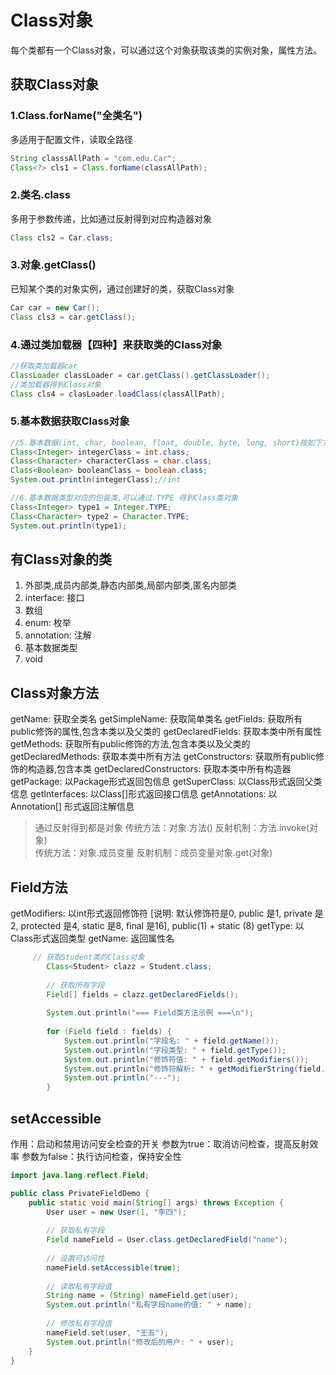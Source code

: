 # Class对象
每个类都有一个Class对象，可以通过这个对象获取该类的实例对象，属性方法。
## 获取Class对象
### 1.Class.forName("全类名")
多适用于配置文件，读取全路径
```java
String classsAllPath = "com.edu.Car";
Class<?> cls1 = Class.forName(classAllPath);
```

### 2.类名.class
多用于参数传递，比如通过反射得到对应构造器对象
```java
Class cls2 = Car.class;
```

### 3.对象.getClass()
已知某个类的对象实例，通过创建好的类，获取Class对象
```java
Car car = new Car();
Class cls3 = car.getClass();
```
### 4.通过类加载器【四种】来获取类的Class对象

```java
//获取类加载器car
ClassLoader classLoader = car.getClass().getClassLoader();
//类加载器得到Class对象
Class cls4 = clasLoader.loadClass(classAllPath);
```

### 5.基本数据获取Class对象
```java
//5.基本数据(int, char, boolean, float, double, byte, long, short)按如下方式得到Class类对象
Class<Integer> integerClass = int.class;
Class<Character> characterClass = char.class;
Class<Boolean> booleanClass = boolean.class;
System.out.println(integerClass);//int

//6.基本数据类型对应的包装类,可以通过.TYPE 得到Class类对象
Class<Integer> type1 = Integer.TYPE;
Class<Character> type2 = Character.TYPE;
System.out.println(type1);
```
## 有Class对象的类
1. 外部类,成员内部类,静态内部类,局部内部类,匿名内部类
2. interface: 接口
3. 数组
4. enum: 枚举
5. annotation: 注解
6. 基本数据类型
7. void

## Class对象方法
getName: 获取全类名
getSimpleName: 获取简单类名
getFields: 获取所有public修饰的属性,包含本类以及父类的
getDeclaredFields: 获取本类中所有属性
getMethods: 获取所有public修饰的方法,包含本类以及父类的
getDeclaredMethods: 获取本类中所有方法
getConstructors: 获取所有public修饰的构造器,包含本类
getDeclaredConstructors: 获取本类中所有构造器
getPackage: 以Package形式返回包信息
getSuperClass: 以Class形式返回父类信息
getInterfaces: 以Class[]形式返回接口信息
getAnnotations: 以Annotation[] 形式返回注解信息

> 通过反射得到都是对象 传统方法：对象.方法()  反射机制：方法.invoke(对象)  
>               传统方法：对象.成员变量 反射机制：成员变量对象.get(对象)

## Field方法
getModifiers: 以int形式返回修饰符
[说明: 默认修饰符是0, public 是1, private 是2, protected 是4, static 是8, final 是16], public(1) + static (8)
getType: 以Class形式返回类型
getName: 返回属性名

```java
     // 获取Student类的Class对象
        Class<Student> clazz = Student.class;
        
        // 获取所有字段
        Field[] fields = clazz.getDeclaredFields();
        
        System.out.println("=== Field类方法示例 ===\n");
        
        for (Field field : fields) {
            System.out.println("字段名: " + field.getName());
            System.out.println("字段类型: " + field.getType());
            System.out.println("修饰符值: " + field.getModifiers());
            System.out.println("修饰符解析: " + getModifierString(field.getModifiers()));
            System.out.println("---");
        }

  ```

## setAccessible
作用：启动和禁用访问安全检查的开关
参数为true：取消访问检查，提高反射效率
参数为false：执行访问检查，保持安全性
```java
import java.lang.reflect.Field;

public class PrivateFieldDemo {
    public static void main(String[] args) throws Exception {
        User user = new User(1, "李四");
        
        // 获取私有字段
        Field nameField = User.class.getDeclaredField("name");
        
        // 设置可访问性
        nameField.setAccessible(true);
        
        // 读取私有字段值
        String name = (String) nameField.get(user);
        System.out.println("私有字段name的值: " + name);
        
        // 修改私有字段值
        nameField.set(user, "王五");
        System.out.println("修改后的用户: " + user);
    }
}
```

